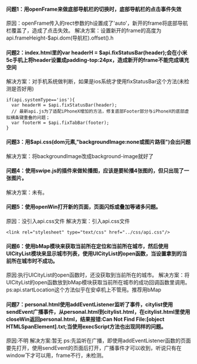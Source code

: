 #### 问题1：用openFrame来做底部导航栏的切换时，底部导航栏的点击事件失效
原因：openFrame传入的rect参数的h设置成了'auto'，新开的frame将底部导航栏覆盖了，造成了点击失效。
解决方案：设置新开的frame的高度为api.frameHeight-$api.dom(导航栏).offset().h

#### 问题2：index.html里的var headerH = $api.fixStatusBar(header);会在小米5c手机上将header设置成padding-top:24px，造成新开的frame不能完成填充空间
解决方案：对手机系统做判断，如果是ios系统才使用fixStatusBar这个方法(未检测是否好用)
```
if(api.systemType=='ios'){
  var headerH = $api.fixStatusBar(header);
  // 最新api.js为了适配iPhoneX增加的方法，修复底部Footer部分与iPhoneX的底部虚拟横条键重叠的问题；
  var footerH = $api.fixTabBar(footer);
}
```

#### 问题3：用$api.css(dom元素,"backgroundImage:none或图片路径")会出问题
解决方案：将backgroundImage改成background-image就好了


#### 问题4：使用swipe.js的插件来做轮播图，应该是要轮播4张图的，但只出现了一张图片。
解决方案：未有。

#### 问题5：使用openWin打开新的页面，页面闪烁或叠加等诸多问题。
原因：没引入api.css文件
解决方案：引入api.css文件
```
<link rel="stylesheet" type="text/css" href="../css/api.css"/>
```

#### 问题6：使用bMap模块来获取当前所在定位和当前所在城市，然后使用UICityList模块来显示城市列表，使用UICityList的open函数，当设置拿到的当前所在城市时不成功。
原因:执行UICityList的open函数时，还没获取到当前所在的城市。
解决方案：将UICityList的open函数放到bMap模块获取当前所在城市的成功回调函数里调用。
ps:api.startLocation这个方法似乎在安卓机上不管用。推荐用bMap

#### 问题7：personal.html使用addEventListener监听了事件，citylist使用sendEvent广播事件，从personal.html到citylist.html，在citylist.html里使用closeWin返回personal.html，结果报错:Can Not Find File:[object HTMLSpanElement].txt;当使用execScript方法也出现同样的问题。
原因:不明
解决方案:暂无
ps:先监听在广播，即使用addEventListener函数的页面要先打开，使用sendEvent的页面后打开，广播事件才可以收到，听说只有在window下才可以用，frame不行，未检测。
